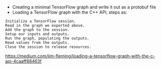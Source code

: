 - Creating a minimal TensorFlow graph and write it out as a protobuf file
-  Loading a TensorFlow graph with the C++ API, steps as:
```
Initialize a TensorFlow session.
Read in the graph we exported above.
Add the graph to the session.
Setup our inputs and outputs.
Run the graph, populating the outputs.
Read values from the outputs.
Close the session to release resources.
 ```


>
 https://medium.com/jim-fleming/loading-a-tensorflow-graph-with-the-c-api-4caaff88463f